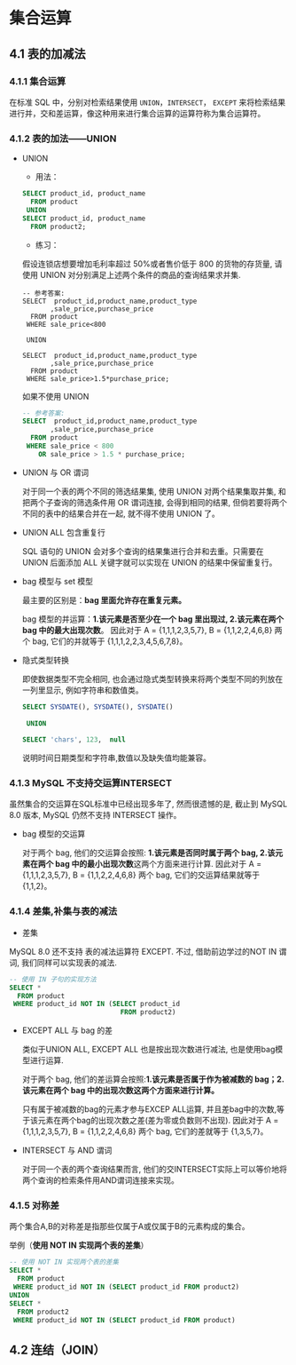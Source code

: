 # 集合运算

## 4.1 表的加减法

### 4.1.1 集合运算

在标准 SQL 中，分别对检索结果使用 `UNION`，`INTERSECT`， `EXCEPT` 来将检索结果进行并，交和差运算，像这种用来进行集合运算的运算符称为集合运算符。

### 4.1.2 表的加法——UNION

- UNION

  - 用法：

  ```sql
  SELECT product_id, product_name
    FROM product
   UNION
  SELECT product_id, product_name
    FROM product2;
  ```

  - 练习：

  假设连锁店想要增加毛利率超过 50%或者售价低于 800 的货物的存货量, 请使用 UNION 对分别满足上述两个条件的商品的查询结果求并集.

  ```
  -- 参考答案:
  SELECT  product_id,product_name,product_type
         ,sale_price,purchase_price
    FROM product 
   WHERE sale_price<800
    
   UNION
   
  SELECT  product_id,product_name,product_type
         ,sale_price,purchase_price
    FROM product 
   WHERE sale_price>1.5*purchase_price;
  ```

  如果不使用 UNION

  ```sql
  -- 参考答案:
  SELECT  product_id,product_name,product_type
         ,sale_price,purchase_price
    FROM product 
   WHERE sale_price < 800 
      OR sale_price > 1.5 * purchase_price;
  ```

- UNION 与 OR 谓词

  对于同一个表的两个不同的筛选结果集, 使用 UNION 对两个结果集取并集, 和把两个子查询的筛选条件用 OR 谓词连接, 会得到相同的结果, 但倘若要将两个不同的表中的结果合并在一起, 就不得不使用 UNION 了。

- UNION ALL 包含重复行

  SQL 语句的 UNION 会对多个查询的结果集进行合并和去重。只需要在 UNION 后面添加 ALL 关键字就可以实现在 UNION 的结果中保留重复行。

- bag 模型与 set 模型

  最主要的区别是：**bag 里面允许存在重复元素。**

  bag 模型的并运算：**1.该元素是否至少在一个 bag 里出现过, 2.该元素在两个 bag 中的最大出现次数**。 因此对于 A = {1,1,1,2,3,5,7}, B = {1,1,2,2,4,6,8} 两个 bag, 它们的并就等于 {1,1,1,2,2,3,4,5,6,7,8}。

- 隐式类型转换

  即使数据类型不完全相同, 也会通过隐式类型转换来将两个类型不同的列放在一列里显示, 例如字符串和数值类。

  ```sql
  SELECT SYSDATE(), SYSDATE(), SYSDATE()
   
   UNION
   
  SELECT 'chars', 123,  null
  ```

  说明时间日期类型和字符串,数值以及缺失值均能兼容。

### 4.1.3 MySQL 不支持交运算INTERSECT

虽然集合的交运算在SQL标准中已经出现多年了, 然而很遗憾的是, 截止到 MySQL 8.0 版本, MySQL 仍然不支持 INTERSECT 操作。

- bag 模型的交运算

  对于两个 bag, 他们的交运算会按照: **1.该元素是否同时属于两个 bag, 2.该元素在两个 bag 中的最小出现次数**这两个方面来进行计算. 因此对于 A = {1,1,1,2,3,5,7}, B = {1,1,2,2,4,6,8} 两个 bag, 它们的交运算结果就等于 {1,1,2}。

### 4.1.4 差集,补集与表的减法

- 差集

MySQL 8.0 还不支持 表的减法运算符 EXCEPT. 不过, 借助前边学过的NOT IN 谓词, 我们同样可以实现表的减法.

```sql
-- 使用 IN 子句的实现方法
SELECT * 
  FROM product
 WHERE product_id NOT IN (SELECT product_id 
                            FROM product2)
```

- EXCEPT ALL 与 bag 的差

  类似于UNION ALL, EXCEPT ALL 也是按出现次数进行减法, 也是使用bag模型进行运算.

  对于两个 bag, 他们的差运算会按照:**1.该元素是否属于作为被减数的 bag；2.该元素在两个 bag 中的出现次数这两个方面来进行计算。**

  只有属于被减数的bag的元素才参与EXCEP ALL运算, 并且差bag中的次数,等于该元素在两个bag的出现次数之差(差为零或负数则不出现). 因此对于 A = {1,1,1,2,3,5,7}, B = {1,1,2,2,4,6,8} 两个 bag, 它们的差就等于 {1,3,5,7}。

- INTERSECT 与 AND 谓词

  对于同一个表的两个查询结果而言, 他们的交INTERSECT实际上可以等价地将两个查询的检索条件用AND谓词连接来实现。

### 4.1.5 对称差

两个集合A,B的对称差是指那些仅属于A或仅属于B的元素构成的集合。

举例（**使用 NOT IN 实现两个表的差集**）

```sql
-- 使用 NOT IN 实现两个表的差集
SELECT * 
  FROM product
 WHERE product_id NOT IN (SELECT product_id FROM product2)
UNION
SELECT * 
  FROM product2
 WHERE product_id NOT IN (SELECT product_id FROM product)
```

## 4.2 连结（JOIN）